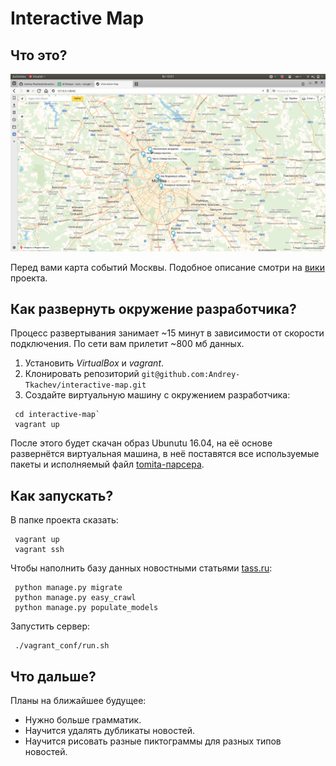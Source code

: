# Interactive Map
## Что это?


![скриншот не найден](screenshots/sc1.png "Main page")

Перед вами карта событий Москвы.
Подобное описание смотри на [вики](https://github.com/Andrey-Tkachev/interactive-map/wiki) проекта.

## Как развернуть окружение разработчика?
Процесс развертывания занимает ~15 минут в зависимости от скорости подключения. По сети вам прилетит ~800 мб данных. 

1. Установить *VirtualBox* и *vagrant*.
2. Клонировать репозиторий `git@github.com:Andrey-Tkachev/interactive-map.git`
3. Создайте виртуальную машину с окружением разработчика:
  ```
   cd interactive-map`
   vagrant up
  ```
После этого будет скачан образ Ubunutu 16.04, на её основе развернётся виртуальная машина, в неё поставятся все используемые пакеты и исполняемый файл [tomita-парсера](https://tech.yandex.ru/tomita/).

## Как запускать? 

В папке проекта сказать:
   ```
    vagrant up
    vagrant ssh
   ```
Чтобы наполнить базу данных новостными статьями [tass.ru](http://tass.ru):
   ```
    python manage.py migrate
    python manage.py easy_crawl
    python manage.py populate_models
   ```
Запустить сервер:
   ```
    ./vagrant_conf/run.sh
   ```
  
## Что дальше?

Планы на ближайшее будущее:
* Нужно больше грамматик.
* Научится удалять дубликаты новостей.
* Научится рисовать разные пиктограммы для разных типов новостей.
